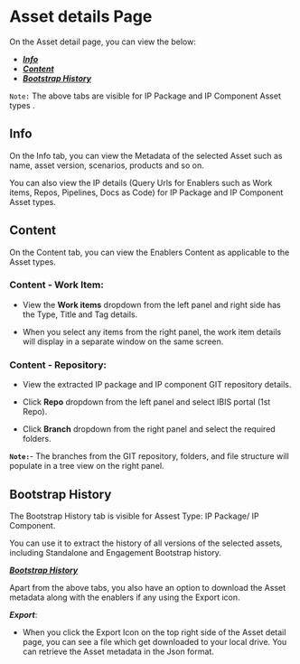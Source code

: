 # Asset details Page

On the Asset detail page, you can view the below:

- _[**Info**](#Info)_
- _[**Content**](#Content)_ 
- _**[Bootstrap History](#Bootstrap-History)**_

`Note:` The above tabs are visible for IP Package and IP Component Asset types .

## Info

On the Info tab, you can view the Metadata of the selected Asset such as name, asset version, scenarios, products and so on.

You can also view the IP details (Query Urls for Enablers such as Work items, Repos, Pipelines, Docs as Code) for IP Package and IP Component Asset types.

## Content

On the Content tab, you can view the Enablers Content as applicable to the Asset types.

### Content - Work Item:

- View the **Work items** dropdown from the left panel and right side has the Type, Title and Tag details. 

- When you select any items from the right panel, the work item details will display in a separate window on the same screen.

### Content - Repository:

- View the extracted IP package and IP component GIT repository details.

- Click **Repo** dropdown from the left panel and select IBIS portal (1st Repo). 

- Click **Branch** dropdown from the right panel and select the required folders.

**`Note:`**- The branches from the GIT repository, folders, and file structure will populate in a tree view on the right panel.

## Bootstrap History

The Bootstrap History tab is visible for Assest Type: IP Package/ IP Component. 

You can use it to extract the history of all versions of the selected assets, including Standalone and Engagement Bootstrap history.

[**_Bootstrap History_**](/docs/Using-Chrysalis/Assets/Asset-detail-Page/Bootstrap-history-tab.md)

Apart from the above tabs, you also have an option to download the Asset metadata along with the enablers if any using the Export icon.

**_Export_**:

- When you click the Export Icon on the top right side of the Asset detail page, you can see a file which get downloaded to your local drive.
 You can retrieve the Asset metadata in the Json format.
 </br>
 </br>
 </br>




